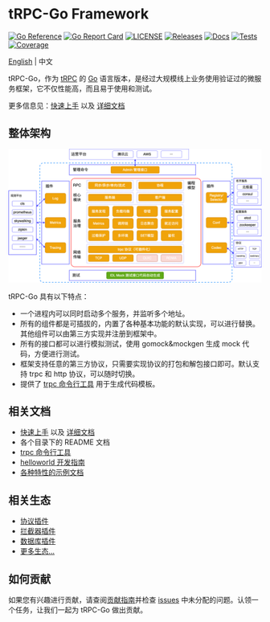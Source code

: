 # tRPC-Go Framework

[![Go Reference](https://pkg.go.dev/badge/github.com/trpc.group/trpc-go.svg)](https://pkg.go.dev/github.com/trpc.group/trpc-go)
[![Go Report Card](https://goreportcard.com/badge/github.com/trpc.group/trpc-go/trpc-go)](https://goreportcard.com/report/github.com/trpc.group/trpc-go/trpc-go)
[![LICENSE](https://img.shields.io/github/license/trpc.group/trpc-go.svg?style=flat-square)](https://github.com/trpc.group/trpc-go/blob/main/LICENSE)
[![Releases](https://img.shields.io/github/release/trpc.group/trpc-go.svg?style=flat-square)](https://github.com/trpc.group/trpc-go/releases)
[![Docs](https://img.shields.io/badge/docs-latest-green)](http://test.trpc.group.woa.com/docs/)
[![Tests](https://github.com/trpc.group/trpc-go/actions/workflows/prc.yaml/badge.svg)](https://github.com/trpc.group/trpc-go/actions/workflows/prc.yaml)
[![Coverage](https://codecov.io/gh/trpc.group/trpc-go/branch/main/graph/badge.svg)](https://app.codecov.io/gh/trpc.group/trpc-go/tree/main)

[English](README.md) | 中文

tRPC-Go，作为 [tRPC][] 的 [Go][] 语言版本，是经过大规模线上业务使用验证过的微服务框架，它不仅性能高，而且易于使用和测试。

更多信息见：[快速上手][quick start] 以及 [详细文档][docs] 

## 整体架构

![架构图](.resources/overall_zh_CN.png)

tRPC-Go 具有以下特点：

- 一个进程内可以同时启动多个服务，并监听多个地址。
- 所有的组件都是可插拔的，内置了各种基本功能的默认实现，可以进行替换。其他组件可以由第三方实现并注册到框架中。
- 所有的接口都可以进行模拟测试，使用 gomock&mockgen 生成 mock 代码，方便进行测试。
- 框架支持任意的第三方协议，只需要实现协议的打包和解包接口即可。默认支持 trpc 和 http 协议，可以随时切换。
- 提供了 [trpc 命令行工具][trpc-go-cmdline] 用于生成代码模板。

## 相关文档

- [快速上手][quick start] 以及 [详细文档][docs]
- 各个目录下的 README 文档
- [trpc 命令行工具][trpc-go-cmdline]
- [helloworld 开发指南][helloworld]
- [各种特性的示例文档][features]

## 相关生态

- [协议插件][go-codec]
- [拦截器插件][go-filter]
- [数据库插件][go-database]
- [更多生态...][ecosystem]

## 如何贡献

如果您有兴趣进行贡献，请查阅[贡献指南][contributing]并检查 [issues][] 中未分配的问题。认领一个任务，让我们一起为 tRPC-Go 做出贡献。

[Go]: https://golang.org
[tRPC]: https://github.com/trpc-group/trpc
[trpc-go-cmdline]: https://github.com/trpc-group/trpc-go-cmdline
[docs]: /docs/
[quick start]: /docs/quick_start.md
[go-releases]: https://golang.org/doc/devel/release.html
[contributing]: CONTRIBUTING.md
[issues]: https://github.com/trpc-group/trpc-go/issues
[go-codec]: https://github.com/trpc-ecosystem/go-codec
[go-filter]: https://github.com/trpc-ecosystem/go-filter
[go-database]: https://github.com/trpc-ecosystem/go-database
[ecosystem]: https://github.com/orgs/trpc-ecosystem/repositories
[helloworld]: /examples/helloworld/
[features]: /examples/features/
